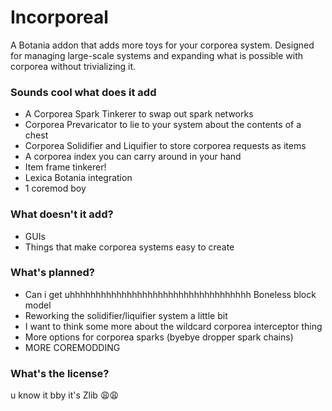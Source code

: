 Incorporeal
===========

A Botania addon that adds more toys for your corporea system. Designed for managing large-scale systems and expanding what is possible with corporea without trivializing it.

### Sounds cool what does it add

* A Corporea Spark Tinkerer to swap out spark networks
* Corporea Prevaricator to lie to your system about the contents of a chest
* Corporea Solidifier and Liquifier to store corporea requests as items
* A corporea index you can carry around in your hand
* Item frame tinkerer!
* Lexica Botania integration
* 1 coremod boy

### What doesn't it add?

* GUIs
* Things that make corporea systems easy to create

### What's planned?

* Can i get uhhhhhhhhhhhhhhhhhhhhhhhhhhhhhhhhhhh Boneless block model
* Reworking the solidifier/liquifier system a little bit
* I want to think some more about the wildcard corporea interceptor thing
* More options for corporea sparks (byebye dropper spark chains)
* MORE COREMODDING

### What's the license?

u know it bby it's Zlib 😩😩